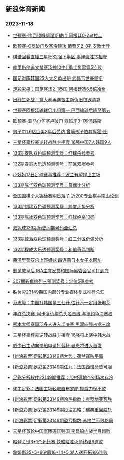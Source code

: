 ## 新浪体育新闻 
### 2023-11-18

+ [世预赛-梅西锁喉努涅斯破门 阿根廷0-2乌拉圭](https://sports.sina.com.cn/g/pl/2023-11-17/doc-imzuwuqt0567165.shtml)

+ [欧预赛-C罗破门坎塞洛建功 葡萄牙2-0列支敦士登](https://sports.sina.com.cn/g/pl/2023-11-17/doc-imzuwiyy6107285.shtml)

+ [棋谱回看直播三星杯32强下半区 辜梓豪胜卞相壹](https://sports.sina.com.cn/go/2023-11-17/doc-imzuwuqv7051697.shtml)

+ [库里伤停追梦禁赛汤神10中1 勇士负雷霆5连败](https://sports.sina.com.cn/basketball/nba/2023-11-17/doc-imzuwywt6958007.shtml)

+ [国足对阵韩国23人大名单出炉 武磊韦世豪领衔](https://sports.sina.com.cn/china/2023-11-17/doc-imzuxfet3618038.shtml)

+ [足彩彩果：国足客场2-1泰国 阿根廷造6.5倍冷负](https://sports.sina.com.cn/l/2023-11-17/doc-imzuwqhz3897086.shtml)

+ [出线生死战！意大利再遇苦主新仇旧恨欲清算](https://sports.sina.com.cn/l/2023-11-17/doc-imzuwqhw5982658.shtml)

+ [世预赛阿根廷输球仍小组第一 巴西输球后降至第五](https://sports.sina.com.cn/global/others/2023-11-17/doc-imzuwuqv7057470.shtml)

+ [欧预赛-亚马尔何塞卢破门 西班牙3-1塞浦路斯](https://sports.sina.com.cn/g/laliga/2023-11-17/doc-imzuwqhw5978048.shtml)

+ [男子中1.6亿巨奖2年后受访 曾瞒孩子怕其挥霍-图](https://sports.sina.com.cn/l/2023-11-17/doc-imzuwqhv0658675.shtml)

+ [三星杯辜梓豪逆转战胜卞相壹 16强中国7人韩国9人](https://sports.sina.com.cn/go/2023-11-17/doc-imzuxmnr3566304.shtml)

+ [133期安队双色球预测奖号：红球杀号参考](https://sports.sina.com.cn/l/2023-11-17/doc-imzuwywr0491336.shtml)

+ [132期春哥大乐透预测奖号：前区双胆参考](https://sports.sina.com.cn/l/2023-11-17/doc-imzuxfer6833756.shtml)

+ [小姨妈17日足球赛事推荐：波兰有望捍卫主场](https://sports.sina.com.cn/l/2023-11-17/doc-imzuxruk5539748.shtml)

+ [133期陈华双色球预测奖号：奇偶比分析](https://sports.sina.com.cn/l/2023-11-17/doc-imzuwyws5814938.shtml)

+ [全国围棋个人锦标赛明日落子 近200专业棋手南山论剑](https://sports.sina.com.cn/go/2023-11-17/doc-imzuxmnp6790822.shtml)

+ [133期刘瑞双色球预测奖号：跨度走势分析](https://sports.sina.com.cn/l/2023-11-17/doc-imzuwywt6958928.shtml)

+ [133期陈冰双色球预测奖号：红球绝杀10码](https://sports.sina.com.cn/l/2023-11-17/doc-imzuwywt6960056.shtml)

+ [双色球133期历史同期号码全汇总](https://sports.sina.com.cn/l/2023-11-17/doc-imzuwyws5815691.shtml)

+ [133期鲸落双色球预测奖号：红三分区奇偶分析](https://sports.sina.com.cn/l/2023-11-17/doc-imzuwywv3736266.shtml)

+ [132期程成大乐透预测奖号：和值奇偶判断](https://sports.sina.com.cn/l/2023-11-17/doc-imzuxfep0364876.shtml)

+ [藤泽里菜双杀上野姐妹 四连霸日本女子本因坊](https://sports.sina.com.cn/go/2023-11-17/doc-imzuwuqx3798543.shtml)

+ [觐见教皇后 IBA主席发誓和国际奥委会官司打到底](https://sports.sina.com.cn/others/boxing/2023-11-17/doc-imzuwiyy6098486.shtml)

+ [307期彩鱼排列三预测奖号：定位5码参考](https://sports.sina.com.cn/l/2023-11-17/doc-imzuxfet3614112.shtml)

+ [胜负彩23149期国内部分专业媒体复式推荐总汇](https://sports.sina.com.cn/l/2023-11-17/doc-imzuwuqv7052191.shtml)

+ [范志毅：中国打韩国是三七开 估计不一定用张琳芃](https://sports.sina.com.cn/china/2023-11-17/doc-imzuxmnp6777171.shtml)

+ [年终总决赛-阿卡复仇梅总头名晋级 与德约争决赛权](https://sports.sina.com.cn/tennis/atp/2023-11-17/doc-imzuyake5316368.shtml)

+ [熊本大师赛国羽多人进入半决赛 男双四强占据三席](https://sports.sina.com.cn/others/badmin/2023-11-17/doc-imzuxwaf0105222.shtml)

+ [三星杯辜梓豪逆转战胜卞相壹 16强将上演中韩大战](https://sports.sina.com.cn/go/2023-11-17/doc-imzuxmnr3566304.shtml)

+ [威少已主动向快船申请打替补 曼恩将进入首发](https://sports.sina.com.cn/basketball/nba/2023-11-18/doc-imzuyxps9527746.shtml)

+ [[新浪彩票]足彩第23149期大势：荷兰谨防平局](https://sports.sina.com.cn/l/2023-11-18/doc-imzuytfz2933089.shtml)

+ [[新浪彩票]足彩第23149期任九：法国西班牙皆可胆](https://sports.sina.com.cn/l/2023-11-18/doc-imzuytfx6156166.shtml)

+ [足彩分析软件23149期推荐：胆材遍地个别场次存冷](https://sports.sina.com.cn/l/2023-11-18/doc-imzuytfx6156999.shtml)

+ [佬牛足彩：法国主场轻取直布罗陀  挪威力保不败](https://sports.sina.com.cn/l/2023-11-18/doc-imzuyxpv6043134.shtml)

+ [[新浪彩票]足彩第23149期冷热指数：克罗地亚客胜](https://sports.sina.com.cn/l/2023-11-18/doc-imzuytfu9652721.shtml)

+ [[新浪彩票]足彩第23149期投注策略：瑞典重回胜轨](https://sports.sina.com.cn/l/2023-11-18/doc-imzuytfx6156406.shtml)

+ [[新浪彩票]足彩第23149期盈亏指数:苏格兰不败格局](https://sports.sina.com.cn/l/2023-11-18/doc-imzuytfx6156670.shtml)

+ [三星杯首轮中国军团碾压韩国 李昌镐内战半目惜败](https://sports.sina.com.cn/go/2023-11-18/doc-imzuyxps9533383.shtml)

+ [哈登关键3+1杀死比赛 快船险胜火箭终结6连败](https://sports.sina.com.cn/basketball/nba/2023-11-18/doc-imzuzkcr5833633.shtml)

+ [詹姆斯35+5+9浓眉16+14+5 湖人送开拓者6连败](https://sports.sina.com.cn/basketball/nba/2023-11-18/doc-imzuzkcr5825639.shtml)

